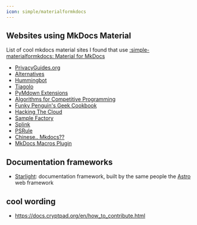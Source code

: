 ```yaml
---
icon: simple/materialformkdocs
---
```



## Websites using MkDocs Material

List of cool mkdocs material sites I found that use [:simple-materialformkdocs: Material for MkDocs](https://squidfunk.github.io/mkdocs-material/)

* [PrivacyGuides.org](https://www.privacyguides.org/en/basics/why-privacy-matters/)
* [Alternatives](https://alternatives.microcontrollers.dev/)
* [Hummingbot](https://hummingbot.com/)
* [Tiagolo](https://fastapi.tiangolo.com/)
* [PyMdown Extensions](https://facelessuser.github.io/pymdown-extensions/)
* [Algorithms for Competitive Programming](https://cp-algorithms.com)
* [Funky Penguin's Geek Cookbook](https://geek-cookbook.funkypenguin.co.nz/)
* [Hacking The Cloud](https://hackingthe.cloud)
* [Sample Factory](https://www.samplefactory.dev/)
* [Splink](https://moj-analytical-services.github.io/splink/)
* [PSRule](https://microsoft.github.io/PSRule/v2/)
* [Chinese.. Mkdocs??](https://wdk-docs.github.io)
* [MkDocs Macros Plugin](https://mkdocs-macros-plugin.readthedocs.io/en/latest/)

## Documentation frameworks 

* [Starlight](https://starlight.astro.build/): documentation framework, built by the same people the [Astro](https://astro.build) web framework


## cool wording

* <https://docs.cryptpad.org/en/how_to_contribute.html>
